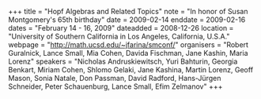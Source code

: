 +++
title = "Hopf Algebras and Related Topics"
note = "In honor of Susan Montgomery's 65th birthday"
date = 2009-02-14
enddate = 2009-02-16
dates = "February 14 - 16, 2009"
dateadded = 2008-12-26
location = "University of Southern California in Los Angeles, California, U.S.A."
webpage = "http://math.ucsd.edu/~jfarina/smconf/"
organisers = "Robert Guralnick, Lance Small, Mia Cohen, Davida Fischman, Jane Kashin, Maria Lorenz"
speakers = "Nicholas Andruskiewitsch,  Yuri Bahturin,  Georgia Benkart, Miriam Cohen, Shlomo Gelaki, Jane Kashina, Martin Lorenz, Geoff Mason, Sonia Natale, Don Passman,  David Radford,  Hans-Jürgen Schneider, Peter Schauenburg, Lance Small, Efim Zelmanov"
+++
